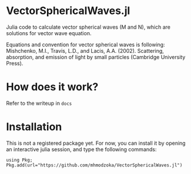 # VectorSphericalWaves.jl

Julia code to calculate vector spherical waves (M and N), which are solutions for vector wave equation.

Equations and convention for vector spherical waves is following:
Mishchenko, M.I., Travis, L.D., and Lacis, A.A. (2002). Scattering, absorption, and emission of light by small particles (Cambridge University Press).

# How does it work?

Refer to the writeup in `docs`

# Installation

This is not a registered package yet.
For now, you can install it by opening an interactive julia session, and type the following commands:

`using Pkg; Pkg.add(url="https://github.com/mhmodzoka/VectorSphericalWaves.jl")`
